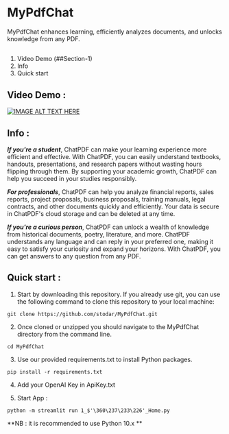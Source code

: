 # MyPdfChat
MyPdfChat enhances learning, efficiently analyzes documents, and unlocks knowledge from any PDF.

##
1. Video Demo (##Section-1)
2. Info
3. Quick start

## Video Demo :

[![IMAGE ALT TEXT HERE](https://img.youtube.com/vi/qrKwtJN2yfo/0.jpg)](https://www.youtube.com/watch?v=qrKwtJN2yfo)

## Info :

***If you're a student***, ChatPDF can make your learning experience more efficient and effective. With ChatPDF, you can easily understand textbooks, handouts, presentations, and research papers without wasting hours flipping through them. By supporting your academic growth, ChatPDF can help you succeed in your studies responsibly.

***For professionals***, ChatPDF can help you analyze financial reports, sales reports, project proposals, business proposals, training manuals, legal contracts, and other documents quickly and efficiently. Your data is secure in ChatPDF's cloud storage and can be deleted at any time.

***If you're a curious person***, ChatPDF can unlock a wealth of knowledge from historical documents, poetry, literature, and more. ChatPDF understands any language and can reply in your preferred one, making it easy to satisfy your curiosity and expand your horizons. With ChatPDF, you can get answers to any question from any PDF.

## Quick start :

1. Start by downloading this repository. If you already use git, you can use the following command to clone this repository to your local machine:

```git clone https://github.com/stodar/MyPdfChat.git```

2. Once cloned or unzipped you should navigate to the MyPdfChat directory from the command line.

```cd MyPdfChat```

3. Use our provided requirements.txt to install Python packages.

```pip install -r requirements.txt```

4. Add your OpenAI Key in ApiKey.txt

5. Start App :

```python -m streamlit run 1_$'\360\237\233\226'_Home.py```

**NB : it is recommended to use Python 10.x ** 
